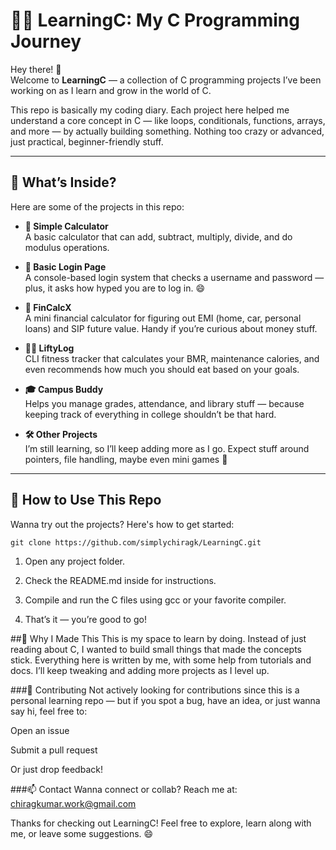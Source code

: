 # 👨‍💻 LearningC: My C Programming Journey

Hey there! 👋  
Welcome to **LearningC** — a collection of C programming projects I’ve been working on as I learn and grow in the world of C.

This repo is basically my coding diary. Each project here helped me understand a core concept in C — like loops, conditionals, functions, arrays, and more — by actually building something. Nothing too crazy or advanced, just practical, beginner-friendly stuff.

---

## 📂 What’s Inside?

Here are some of the projects in this repo:

- **🔢 Simple Calculator**  
  A basic calculator that can add, subtract, multiply, divide, and do modulus operations.

- **🔐 Basic Login Page**  
  A console-based login system that checks a username and password — plus, it asks how hyped you are to log in. 😄

- **💸 FinCalcX**  
  A mini financial calculator for figuring out EMI (home, car, personal loans) and SIP future value. Handy if you’re curious about money stuff.

- **🏋️‍♂️ LiftyLog**  
  CLI fitness tracker that calculates your BMR, maintenance calories, and even recommends how much you should eat based on your goals.

- **🎓 Campus Buddy**  
  Helps you manage grades, attendance, and library stuff — because keeping track of everything in college shouldn’t be that hard.

- **🛠️ Other Projects**  
  I’m still learning, so I’ll keep adding more as I go. Expect stuff around pointers, file handling, maybe even mini games 👀

---

## 🚀 How to Use This Repo

Wanna try out the projects? Here's how to get started:

`git clone https://github.com/simplychiragk/LearningC.git`

1. Open any project folder.

2. Check the README.md inside for instructions.

3. Compile and run the C files using gcc or your favorite compiler.

4. That’s it — you’re good to go!

##🙌 Why I Made This
This is my space to learn by doing. Instead of just reading about C, I wanted to build small things that made the concepts stick.
Everything here is written by me, with some help from tutorials and docs. I’ll keep tweaking and adding more projects as I level up.

###💬 Contributing
Not actively looking for contributions since this is a personal learning repo — but if you spot a bug, have an idea, or just wanna say hi, feel free to:

Open an issue

Submit a pull request

Or just drop feedback!

###📫 Contact
Wanna connect or collab?
Reach me at: chiragkumar.work@gmail.com

Thanks for checking out LearningC!
Feel free to explore, learn along with me, or leave some suggestions. 😄
